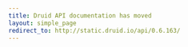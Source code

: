 ```yaml
---
title: Druid API documentation has moved
layout: simple_page
redirect_to: http://static.druid.io/api/0.6.163/
---
```

